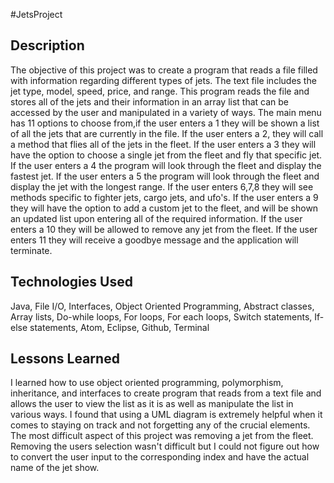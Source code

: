 #JetsProject

## Description
The objective of this project was to create a program that reads a file filled with information regarding different types of jets. The text file includes the jet type, model, speed, price, and range. This program reads the file and stores all of the jets and their information in an array list that can be accessed by the user and manipulated in a variety of ways. The main menu has 11 options to choose from,if the user enters a 1 they will be shown a list of all the jets that are currently in the file. If the user enters a 2, they will call a method that flies all of the jets in the fleet. If the user enters a 3 they will have the option to choose a single jet from the fleet and fly that specific jet. If the user enters a 4 the program will look through the fleet and display   the fastest jet. If the user enters a 5 the program will look through the fleet and display the jet with the longest range. If the user enters 6,7,8 they will see methods specific to fighter jets, cargo jets, and ufo's. If the user enters a 9 they will have the option to add a custom jet to the fleet, and will be shown an updated list upon entering all of the required information. If the user enters a 10 they will be allowed to remove any jet from the fleet. If the user enters 11 they will receive a goodbye message and the application will terminate.
 
## Technologies Used
Java, File I/O, Interfaces, Object Oriented  Programming, Abstract classes, Array lists, Do-while loops, For loops, For each loops, Switch statements, If-else statements, Atom, Eclipse, Github, Terminal

## Lessons Learned
I learned how to use object oriented programming, polymorphism, inheritance, and interfaces to create program that reads from a text file and allows the user to view the list as it is as well as manipulate the list in various ways. I found that using a UML diagram is extremely helpful when it comes to staying on track and not forgetting any of the crucial elements. The most difficult aspect of this project was removing a jet from the fleet. Removing the users selection wasn't difficult but I could not figure out how to convert the user input to the corresponding index and have the actual name of the jet show.